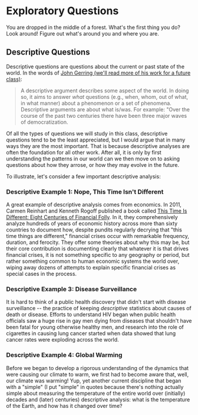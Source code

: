 # Exploratory Questions

You are dropped in the middle of a forest. What's the first thing you do? Look around! Figure out what's around you and where you are.


## Descriptive Questions

Descriptive questions are questions about the current or past state of the world. In the words of [John Gerring (we'll read more of his work for a future class)](https://doi.org/10.1017/S0007123412000130): 

> A descriptive argument describes some aspect of the world. In doing so, it aims to answer *what* questions (e.g., when, whom, out of what, in what manner) about a phenomenon or a set of phenomena. Descriptive arguments are about what is/was. For example: "Over the course of the past two centuries there have been three major waves of democratization.

Of all the types of questions we will study in this class, descriptive questions tend to be the least appreciated, but I would argue that in many ways they are the most important. That is because descriptive analyses are often the foundation for all other work. After all, it is only by first understanding the patterns in our world can we then move on to asking questions about how they arrose, or how they may evolve in the future. 

To illustrate, let's consider a few important descriptive analysis: 

### Descriptive Example 1: Nope, This Time Isn't Different

A great example of descriptive analysis comes from economics. In 2011, Carmen Reinhart and Kenneth Rogoff published a book called [This Time Is Different: Eight Centuries of Financial Folly](https://www.amazon.com/This-Time-Different-Centuries-Financial/dp/0691152640). In it, they comprehensively analyze hundreds of years of economic history across more than sixty countries to document how, despite pundits regularly decrying that "this time things are different," financial crises occur with remarkable frequency, duration, and ferocity. They offer some theories about why this may be, but their core contribution is documenting clearly that whatever it is that drives financial crises, it is not something specific to any geography or period, but rather something common to human economic systems the world over, wiping away dozens of attempts to explain specific financial crises as special cases in the process.


### Descriptive Example 3: Disease Surveillance

It is hard to think of a public health discovery that didn't start with disease surveillance -- the practice of keeping *descriptive* statistics about causes of death or disease. Efforts to understand HIV began when public health officials saw a huge rise in gay men dying from diseases that shouldn't have been fatal for young otherwise healthy men, and research into the role of cigarettes in causing lung cancer started when data showed that lung cancer rates were exploding across the world. 


### Descriptive Example 4: Global Warming

Before we began to develop a rigorous understanding of the dynamics that were causing our climate to warm, we first had to become aware that, well, our climate was warming! Yup, yet another current discipline that began with a "simple" (I put "simple" in quotes because there's nothing actually simple about measuring the temperature of the entire world over (initially) decades and (later) centuries) descriptive analysis: what is the temperature of the Earth, and how has it changed over time?